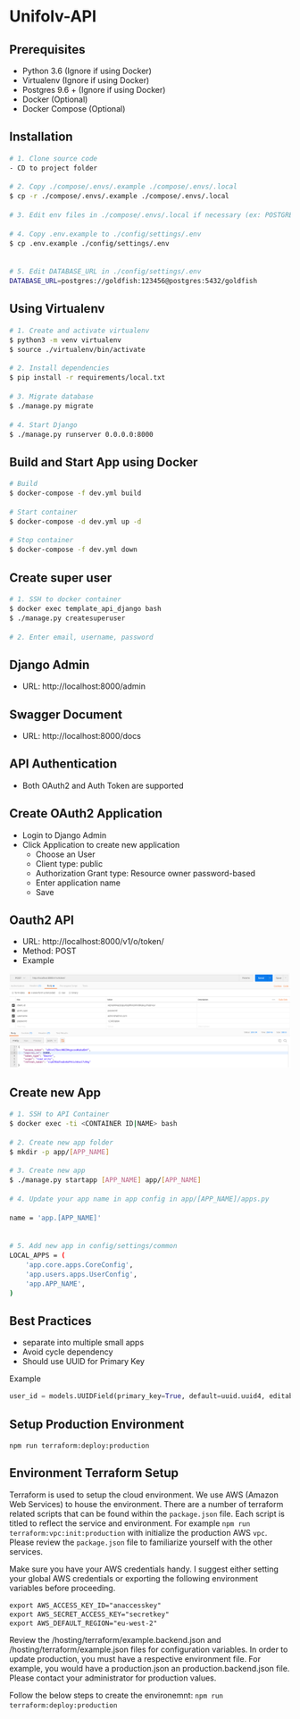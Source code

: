 # Unifolv-API

## Prerequisites
- Python 3.6 (Ignore if using Docker)
- Virtualenv (Ignore if using Docker)
- Postgres 9.6 + (Ignore if using Docker)
- Docker (Optional)
- Docker Compose (Optional)

## Installation

```bash
# 1. Clone source code
- CD to project folder

# 2. Copy ./compose/.envs/.example ./compose/.envs/.local
$ cp -r ./compose/.envs/.example ./compose/.envs/.local

# 3. Edit env files in ./compose/.envs/.local if necessary (ex: POSTGRES_USER, POSTGRES_PASSWORD, POSTGRES_DB, ...)

# 4. Copy .env.example to ./config/settings/.env
$ cp .env.example ./config/settings/.env


# 5. Edit DATABASE_URL in ./config/settings/.env
DATABASE_URL=postgres://goldfish:123456@postgres:5432/goldfish
```


## Using Virtualenv
```bash
# 1. Create and activate virtualenv
$ python3 -m venv virtualenv
$ source ./virtualenv/bin/activate

# 2. Install dependencies
$ pip install -r requirements/local.txt

# 3. Migrate database
$ ./manage.py migrate

# 4. Start Django
$ ./manage.py runserver 0.0.0.0:8000
```

## Build and Start App using Docker
```bash
# Build
$ docker-compose -f dev.yml build

# Start container
$ docker-compose -d dev.yml up -d

# Stop container
$ docker-compose -f dev.yml down
```

## Create super user
```bash
# 1. SSH to docker container
$ docker exec template_api_django bash
$ ./manage.py createsuperuser

# 2. Enter email, username, password
```

## Django Admin
- URL: http://localhost:8000/admin

## Swagger Document
- URL: http://localhost:8000/docs

## API Authentication
- Both OAuth2 and Auth Token are supported

## Create OAuth2 Application
- Login to Django Admin
- Click Application to create new application
    + Choose an User
    + Client type: public
    + Authorization Grant type: Resource owner password-based
    + Enter application name
    + Save

## Oauth2 API
- URL: http://localhost:8000/v1/o/token/
- Method: POST
- Example

<img src="./docs/images/oauth2.png">


## Create new App

```bash
# 1. SSH to API Container
$ docker exec -ti <CONTAINER ID|NAME> bash

# 2. Create new app folder
$ mkdir -p app/[APP_NAME]

# 3. Create new app
$ ./manage.py startapp [APP_NAME] app/[APP_NAME]

# 4. Update your app name in app config in app/[APP_NAME]/apps.py

name = 'app.[APP_NAME]'


# 5. Add new app in config/settings/common
LOCAL_APPS = (
    'app.core.apps.CoreConfig',
    'app.users.apps.UserConfig',
    'app.APP_NAME',
)

```
## Best Practices
- separate into multiple small apps
- Avoid cycle dependency
- Should use UUID for Primary Key

Example

```python
user_id = models.UUIDField(primary_key=True, default=uuid.uuid4, editable=False)
```

## Setup Production Environment
```
npm run terraform:deploy:production
```

## Environment Terraform Setup
Terraform is used to setup the cloud environment. We use AWS (Amazon Web Services) to house the environment. There are a number of terraform related scripts that can be found within the `package.json` file. Each script is titled to reflect the service and environment. For example `npm run terraform:vpc:init:production` with initialize the production AWS `vpc`. Please review the `package.json` file to familiarize yourself with the other services.

Make sure you have your AWS credentials handy. I suggest either setting your global AWS credentials or exporting the following environment variables before proceeding.
```
export AWS_ACCESS_KEY_ID="anaccesskey"
export AWS_SECRET_ACCESS_KEY="secretkey"
export AWS_DEFAULT_REGION="eu-west-2"
```

Review the /hosting/terraform/example.backend.json and /hosting/terraform/example.json files for configuration variables. In order to update production, you must have a respective environment file. For example, you would have a production.json an production.backend.json file. Please contact your administrator for production values.

Follow the below steps to create the environemnt:
```npm run terraform:deploy:production```

